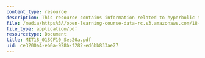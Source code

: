 ```yaml
---
content_type: resource
description: This resource contains information related to hyperbolic trig functions.
file: /media/https%3A/open-learning-course-data-rc.s3.amazonaws.com/18-01sc-single-variable-calculus-fall-2010/ce3200a4eb0a928bf282ed6bb833ae27_MIT18_01SCF10_Ses20a.pdf
file_type: application/pdf
resourcetype: Document
title: MIT18_01SCF10_Ses20a.pdf
uid: ce3200a4-eb0a-928b-f282-ed6bb833ae27
---
```

